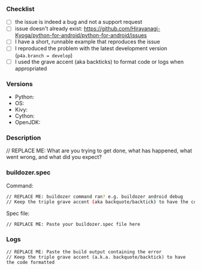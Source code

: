 <!--
The issue tracker is a tool to address bugs NOT a support platform.
Please use the Discord community or Stack Overflow for support questions,
more information at https://github.com/Hirayanagi-Kyoga/python-for-android/python-for-android#support
-->

### Checklist

- [ ] the issue is indeed a bug and not a support request
- [ ] issue doesn't already exist: https://github.com/Hirayanagi-Kyoga/python-for-android/python-for-android/issues
- [ ] I have a short, runnable example that reproduces the issue
- [ ] I reproduced the problem with the latest development version (`p4a.branch = develop`)
- [ ] I used the grave accent (aka backticks) to format code or logs when appropriated

### Versions

- Python:
- OS:
- Kivy:
- Cython:
- OpenJDK:

### Description

// REPLACE ME: What are you trying to get done, what has happened, what went wrong, and what did you expect?

### buildozer.spec

Command:
```sh
// REPLACE ME: buildozer command ran? e.g. buildozer android debug
// Keep the triple grave accent (aka backquote/backtick) to have the code formatted
```

Spec file:
```
// REPLACE ME: Paste your buildozer.spec file here
```

### Logs

```
// REPLACE ME: Paste the build output containing the error
// Keep the triple grave accent (a.k.a. backquote/backtick) to have the code formatted
```
